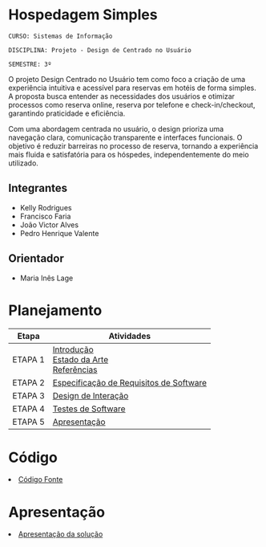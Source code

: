 # Hospedagem Simples

`CURSO: Sistemas de Informação`

`DISCIPLINA: Projeto - Design de Centrado no Usuário`

`SEMESTRE: 3º`

O projeto Design Centrado no Usuário tem como foco a criação de uma experiência intuitiva e acessível para reservas em hotéis de forma simples. A proposta busca entender as necessidades dos usuários e otimizar processos como reserva online, reserva por telefone e check-in/checkout, garantindo praticidade e eficiência.

Com uma abordagem centrada no usuário, o design prioriza uma navegação clara, comunicação transparente e interfaces funcionais. O objetivo é reduzir barreiras no processo de reserva, tornando a experiência mais fluida e satisfatória para os hóspedes, independentemente do meio utilizado.

## Integrantes

* Kelly Rodrigues
* Francisco Faria
* João Victor Alves
* Pedro Henrique Valente

## Orientador

* Maria Inês Lage

# Planejamento

| Etapa         | Atividades |
|  :----:   | ----------- |
| ETAPA 1         |[Introdução](docs/introducao.md) <br> [Estado da Arte](docs/estado.md) <br> [Referências](docs/referencias.md) |
| ETAPA 2         |[Especificação de Requisitos de Software](docs/especificacao.md) |
| ETAPA 3         |[Design de Interação](docs/design.md) |
| ETAPA 4        |[Testes de Software](docs/testes.md) |
| ETAPA 5         | [Apresentação](docs/apresentacao.md) |


# Código

<li><a href="src/codigo.md"> Código Fonte</a></li>

# Apresentação

<li><a href="docs/apresentacao.md"> Apresentação da solução</a></li>
